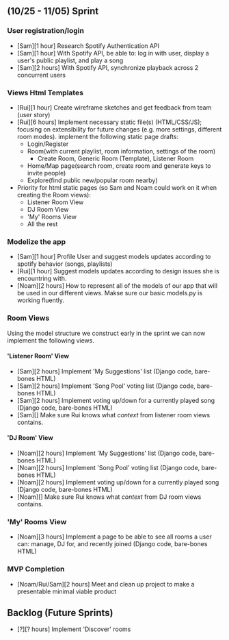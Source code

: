## (10/25 - 11/05) Sprint

### User registration/login
- [Sam][1 hour] Research Spotify Authentication API
- [Sam][1 hour] With Spotify API, be able to: log in with user, display a user's public playlist, and play a song
- [Sam][2 hours] With Spotify API, synchronize playback across 2 concurrent users

### Views Html Templates
- [Rui][1 hour] Create wireframe sketches and get feedback from team (user story)   
- [Rui][6 hours] Implement necessary static file(s) (HTML/CSS/JS); focusing on extensibility for future changes (e.g. more settings, different room modes). implement the following static page drafts: 
	- Login/Register
	- Room(with current playlist, room information, settings of the room)
		- Create Room, Generic Room (Template), Listener Room
	- Home/Map page(search room, create room and generate keys to invite people)
	- Explore(find public new/popular room nearby)
- Priority for html static pages (so Sam and Noam could work on it when creating the Room views):
	- Listener Room View
	- DJ Room View
	- 'My' Rooms View
	- All the rest

### Modelize the app
- [Sam][1 hour] Profile User and suggest models updates according to spotify behavior (songs, playlists)
- [Rui][1 hour] Suggest models updates according to design issues she is encountring with.
- [Noam][2 hours] How to represent all of the models of our app that will be used in our different views. Makse sure our basic models.py is working fluently.

### Room Views
Using the model structure we construct early in the sprint we can now implement the following views.

#### 'Listener Room' View
- [Sam][2 hours] Implement 'My Suggestions' list (Django code, bare-bones HTML)
- [Sam][2 hours] Implement 'Song Pool' voting list (Django code, bare-bones HTML)
- [Sam][2 hours] Implement voting up/down for a currently played song (Django code, bare-bones HTML)
- [Sam][] Make sure Rui knows what *context* from listener room views contains.

#### 'DJ Room' View
- [Noam][2 hours] Implement 'My Suggestions' list (Django code, bare-bones HTML)
- [Noam][2 hours] Implement 'Song Pool' voting list (Django code, bare-bones HTML)
- [Noam][2 hours] Implement voting up/down for a currently played song (Django code, bare-bones HTML)
- [Noam][] Make sure Rui knows what *context* from DJ room views contains.

### 'My' Rooms View
- [Noam][3 hours] Implement a page to be able to see all rooms a user can: manage, DJ for, and recently joined (Django code, bare-bones HTML)

### MVP Completion
- [Noam/Rui/Sam][2 hours] Meet and clean up project to make a presentable minimal viable product

## Backlog (Future Sprints)
- [?][? hours] Implement 'Discover' rooms
